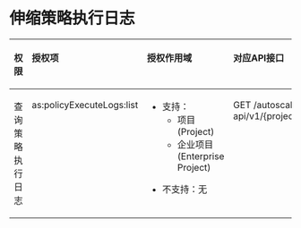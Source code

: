 # 伸缩策略执行日志<a name="zh-cn_topic_0120434957"></a>

<a name="table199783292520"></a>
<table><thead align="left"><tr id="row397842910511"><th class="cellrowborder" valign="top" width="19.26807319268073%" id="mcps1.1.5.1.1"><p id="p15782041099"><a name="p15782041099"></a><a name="p15782041099"></a>权限</p>
</th>
<th class="cellrowborder" valign="top" width="19.788021197880212%" id="mcps1.1.5.1.2"><p id="p17522185717013"><a name="p17522185717013"></a><a name="p17522185717013"></a>授权项</p>
</th>
<th class="cellrowborder" valign="top" width="26.847315268473153%" id="mcps1.1.5.1.3"><p id="p197010343178"><a name="p197010343178"></a><a name="p197010343178"></a>授权作用域</p>
</th>
<th class="cellrowborder" valign="top" width="34.0965903409659%" id="mcps1.1.5.1.4"><p id="p116571155977"><a name="p116571155977"></a><a name="p116571155977"></a>对应API接口</p>
</th>
</tr>
</thead>
<tbody><tr id="row14978112917515"><td class="cellrowborder" valign="top" width="19.26807319268073%" headers="mcps1.1.5.1.1 "><p id="p1953272912176"><a name="p1953272912176"></a><a name="p1953272912176"></a>查询策略执行日志</p>
</td>
<td class="cellrowborder" valign="top" width="19.788021197880212%" headers="mcps1.1.5.1.2 "><p id="p179781429659"><a name="p179781429659"></a><a name="p179781429659"></a>as:policyExecuteLogs:list</p>
</td>
<td class="cellrowborder" valign="top" width="26.847315268473153%" headers="mcps1.1.5.1.3 "><a name="ul97965417158"></a><a name="ul97965417158"></a><ul id="ul97965417158"><li>支持：<a name="ul1881195410154"></a><a name="ul1881195410154"></a><ul id="ul1881195410154"><li>项目(Project)</li><li>企业项目(Enterprise Project)</li></ul>
</li></ul>
<a name="ul1584754161519"></a><a name="ul1584754161519"></a><ul id="ul1584754161519"><li>不支持：无</li></ul>
</td>
<td class="cellrowborder" valign="top" width="34.0965903409659%" headers="mcps1.1.5.1.4 "><p id="p1297815291656"><a name="p1297815291656"></a><a name="p1297815291656"></a>GET /autoscaling-api/v1/{project_id}/scaling_policy_execute_log/{scaling_policy_id}</p>
</td>
</tr>
</tbody>
</table>


